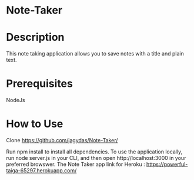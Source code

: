 # Note-Taker

# Description

This note taking application allows you to save notes with a title and plain text.

# Prerequisites
NodeJs

# How to Use
Clone https://github.com/jagydas/Note-Taker/

Run npm install to install all dependencies. To use the application locally, run node server.js in your CLI, and then open http://localhost:3000 in your preferred browswer.
The Note Taker app link for Heroku :  https://powerful-taiga-65297.herokuapp.com/ 
